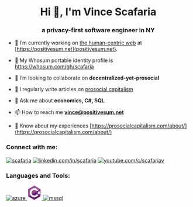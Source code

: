 <h1 align="center">Hi 👋, I'm Vince Scafaria</h1>
<h3 align="center">a privacy-first software engineer in NY</h3>

- 🔭 I’m currently working on [the human-centric web](scafaria.com) at [https://positivesum.net](positivesum.net).

- 📄 My Whosum portable identity profile is https://whosum.com/gh/scafaria

- 👯 I’m looking to collaborate on **decentralized-yet-prosocial**

- 📝 I regularly write articles on [prosocial capitalism](http://scafaria.com)

- 💬 Ask me about **economics, C#, SQL**

- 📫 How to reach me **vince@positivesum.net**

- 📄 Know about my experiences [https://prosocialcapitalism.com/about/](https://prosocialcapitalism.com/about/)

<h3 align="left">Connect with me:</h3>
<p align="left">
<a href="https://twitter.com/scafaria" target="blank"><img align="center" src="https://raw.githubusercontent.com/rahuldkjain/github-profile-readme-generator/master/src/images/icons/Social/twitter.svg" alt="scafaria" height="30" width="40" /></a>
<a href="https://linkedin.com/in/linkedin.com/in/scafaria" target="blank"><img align="center" src="https://raw.githubusercontent.com/rahuldkjain/github-profile-readme-generator/master/src/images/icons/Social/linked-in-alt.svg" alt="linkedin.com/in/scafaria" height="30" width="40" /></a>
<a href="https://www.youtube.com/c/youtube.com/c/scafariav" target="blank"><img align="center" src="https://raw.githubusercontent.com/rahuldkjain/github-profile-readme-generator/master/src/images/icons/Social/youtube.svg" alt="youtube.com/c/scafariav" height="30" width="40" /></a>
</p>

<h3 align="left">Languages and Tools:</h3>
<p align="left"> <a href="https://azure.microsoft.com/en-in/" target="_blank" rel="noreferrer"> <img src="https://www.vectorlogo.zone/logos/microsoft_azure/microsoft_azure-icon.svg" alt="azure" width="40" height="40"/> </a> <a href="https://www.w3schools.com/cs/" target="_blank" rel="noreferrer"> <img src="https://raw.githubusercontent.com/devicons/devicon/master/icons/csharp/csharp-original.svg" alt="csharp" width="40" height="40"/> </a> <a href="https://www.microsoft.com/en-us/sql-server" target="_blank" rel="noreferrer"> <img src="https://www.svgrepo.com/show/303229/microsoft-sql-server-logo.svg" alt="mssql" width="40" height="40"/> </a> </p>

